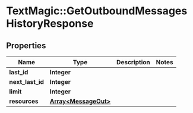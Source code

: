 # TextMagic::GetOutboundMessagesHistoryResponse

## Properties
Name | Type | Description | Notes
------------ | ------------- | ------------- | -------------
**last_id** | **Integer** |  | 
**next_last_id** | **Integer** |  | 
**limit** | **Integer** |  | 
**resources** | [**Array&lt;MessageOut&gt;**](MessageOut.md) |  | 


